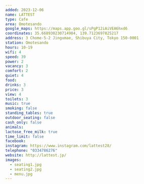 ```yaml
---
added: 2023-12-06
name: LATTEST
type: Cafe
area: Omotesando
google_maps: https://maps.app.goo.gl/sPgP12iAiVEA6hxd6
coordinates: 35.668930230714984, 139.7123697825217
address: 3 Chome-5-2 Jingumae, Shibuya City, Tokyo 150-0001
station: Omotesando
hours: 10-19
wifi: 4
speed: 39
power: 2
vacancy: 3
comfort: 2
quiet: 4
food: 
drinks: 3
price: 3
view: 4
toilets: 3
music: true
smoking: false
standing_tables: true
outdoor_seating: false
cash_only: false
animals: 
lactose_free_milk: true
time_limit: false
facebook: 
instagram: https://www.instagram.com/lattest28/
telephone: "0334786276"
website: http://lattest.jp/
images:
  - seating1.jpg
  - seating2.jpg
  - menu.jpg
---
```

